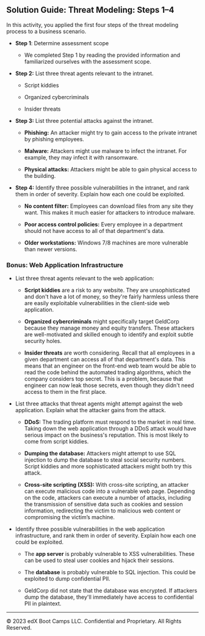 ## Solution Guide: Threat Modeling: Steps 1–4

In this activity, you applied the first four steps of the threat modeling process to a business scenario.

- **Step 1**: Determine assessment scope

    - We completed Step 1 by reading the provided information and familiarized ourselves with the assessment scope.  

- **Step 2:** List three threat agents relevant to the intranet.

    - Script kiddies

    - Organized cybercriminals

    - Insider threats

- **Step 3:** List three potential attacks against the intranet.

    - **Phishing:** An attacker might try to gain access to the private intranet by phishing employees.

    - **Malware:** Attackers might use malware to infect the intranet. For example, they may infect it with ransomware.

    - **Physical attacks:** Attackers might be able to gain physical access to the building.


- **Step 4:** Identify three possible vulnerabilities in the intranet, and rank them in order of severity. Explain how each one could be exploited.

    - **No content filter:** Employees can download files from any site they want. This makes it much easier for attackers to introduce malware.

    - **Poor access control policies:** Every employee in a department should not have access to all of that department's data.

    - **Older workstations:** Windows 7/8 machines are more vulnerable than newer versions.

### Bonus: Web Application Infrastructure 

- List three threat agents relevant to the web application:

    - **Script kiddies** are a risk to any website. They are unsophisticated and don't have a lot of money, so they're fairly harmless unless there are easily exploitable vulnerabilities in the client-side web application.

    - **Organized cybercriminals** might specifically target GeldCorp because they manage money and equity transfers. These attackers are well-motivated and skilled enough to identify and exploit subtle security holes.

    - **Insider threats** are worth considering. Recall that all employees in a given department can access all of that department's data. This means that an engineer on the front-end web team would be able to read the code behind the automated trading algorithms, which the company considers top secret. This is a problem, because that engineer can now leak those secrets, even though they didn't need access to them in the first place.


- List three attacks that threat agents might attempt against the web application. Explain what the attacker gains from the attack.

    - **DDoS:** The trading platform must respond to the market in real time. Taking down the web application through a DDoS attack would have serious impact on the business's reputation. This is most likely to come from script kiddies.

    - **Dumping the database:** Attackers might attempt to use SQL injection to dump the database to steal social security numbers. Script kiddies and more sophisticated attackers might both try this attack.

    - **Cross-site scripting (XSS):** With cross-site scripting, an attacker can execute malicious code into a vulnerable web page.  Depending on the code,  attackers can execute a number of attacks, including the transmission of sensitive data such as cookies and session information, redirecting the victim to malicious web content or compromising the victim’s machine.

- Identify three possible vulnerabilities in the web application infrastructure, and rank them in order of severity. Explain how each one could be exploited.

    - The **app server** is probably vulnerable to XSS vulnerabilities. These can be used to steal user cookies and hijack their sessions.

    - The **database** is probably vulnerable to SQL injection. This could be exploited to dump confidential PII.

    - GeldCorp did not state that the database was encrypted. If attackers dump the database, they'll immediately have access to confidential PII in plaintext.

--- 
© 2023 edX Boot Camps LLC. Confidential and Proprietary. All Rights Reserved.
